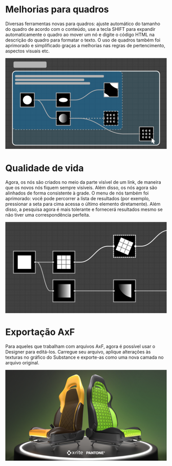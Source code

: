 # Melhorias para quadros
Diversas ferramentas novas para quadros: ajuste automático do tamanho do quadro de acordo com o conteúdo, use a tecla SHIFT para expandir automaticamente o quadro ao mover um nó e digite o código HTML na descrição do quadro para formatar o texto.
O uso de quadros também foi aprimorado e simplificado graças a melhorias nas regras de pertencimento, aspectos visuais etc.

![visual](feature_1.png)

# Qualidade de vida
Agora, os nós são criados no meio da parte visível de um link, de maneira que os novos nós fiquem sempre visíveis. Além disso, os nós agora são alinhados de forma consistente à grade.
O menu de nós também foi aprimorado: você pode percorrer a lista de resultados (por exemplo, pressionar a seta para cima acessa o último elemento diretamente). Além disso, a pesquisa agora é mais tolerante e fornecerá resultados mesmo se não tiver uma correspondência perfeita.

![visual](feature_2.png)

# Exportação AxF
Para aqueles que trabalham com arquivos AxF, agora é possível usar o Designer para editá-los. Carregue seu arquivo, aplique alterações às texturas no gráfico do Substance e exporte-as como uma nova camada no arquivo original.

![visual](feature_3.png)